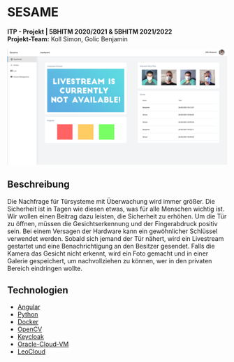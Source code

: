 <!-- Project Logo -->
# SESAME
**ITP - Projekt | 5BHITM 2020/2021 & 5BHITM 2021/2022**<br>
**Projekt-Team:** Koll Simon, Golic Benjamin
<br>

<img src="docs/sesame_dashboard.png">
<br>
<!-- Table of Contents -->

<!-- Description -->
## Beschreibung
Die Nachfrage für Türsysteme mit Überwachung wird immer größer. Die Sicherheit ist in Tagen wie diesen etwas, was für alle Menschen wichtig ist. Wir wollen einen Beitrag dazu leisten, die Sicherheit zu erhöhen. Um die Tür zu öffnen, müssen die Gesichtserkennung und der Fingerabdruck positiv sein. Bei einem Versagen der Hardware kann ein gewöhnlicher Schlüssel verwendet werden. Sobald sich jemand der Tür nähert, wird ein Livestream gestartet und eine Benachrichtigung an den Besitzer gesendet. Falls die Kamera das Gesicht nicht erkennt, wird ein Foto gemacht und in einer Galerie gespeichert, um nachvollziehen zu können, wer in den privaten Bereich eindringen wollte. 


## Technologien
* [Angular](https://angular.io)
* [Python](https://www.python.org)
* [Docker](https://www.docker.com)
* [OpenCV](https://opencv.org)
* [Keycloak](https://www.keycloak.org)
* [Oracle-Cloud-VM](https://www.oracle.com/cloud/compute/virtual-machines/)
* [LeoCloud](https://cloud.htl-leonding.ac.at/)
